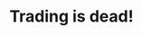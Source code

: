 ---
layout: post
title: Trading is dead!
published: true
type: writeup
tags: trading
image: /files/thumbnails/tradingded.png
excerpt: Or is it?
post-date: 2022-11-09
updated-date: 2023-05-03
direct-link: https://bdolytics.com/guides/is-trading-dead
---